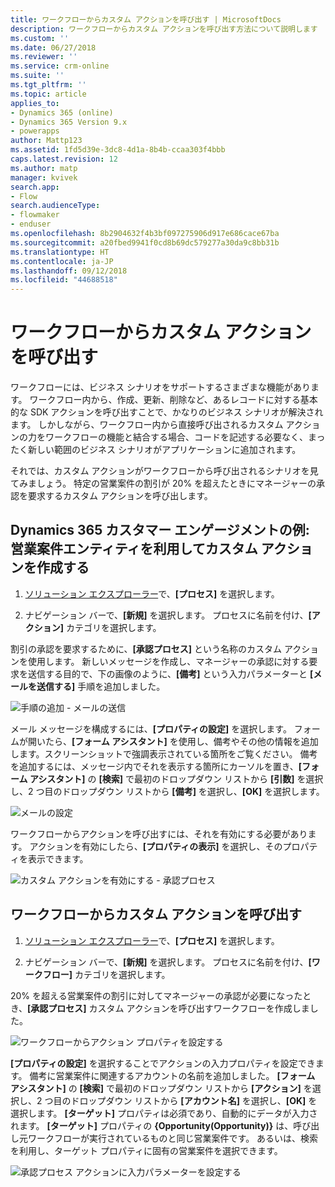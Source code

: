 ```yaml
---
title: ワークフローからカスタム アクションを呼び出す | MicrosoftDocs
description: ワークフローからカスタム アクションを呼び出す方法について説明します
ms.custom: ''
ms.date: 06/27/2018
ms.reviewer: ''
ms.service: crm-online
ms.suite: ''
ms.tgt_pltfrm: ''
ms.topic: article
applies_to:
- Dynamics 365 (online)
- Dynamics 365 Version 9.x
- powerapps
author: Mattp123
ms.assetid: 1fd5d39e-3dc8-4d1a-8b4b-ccaa303f4bbb
caps.latest.revision: 12
ms.author: matp
manager: kvivek
search.app:
- Flow
search.audienceType:
- flowmaker
- enduser
ms.openlocfilehash: 8b2904632f4b3bf097275906d917e686cace67ba
ms.sourcegitcommit: a20fbed9941f0cd8b69dc579277a30da9c8bb31b
ms.translationtype: HT
ms.contentlocale: ja-JP
ms.lasthandoff: 09/12/2018
ms.locfileid: "44688518"
---
```

# <a name="invoke-custom-actions-from-a-workflow"></a>ワークフローからカスタム アクションを呼び出す

ワークフローには、ビジネス シナリオをサポートするさまざまな機能があります。 ワークフロー内から、作成、更新、削除など、あるレコードに対する基本的な SDK アクションを呼び出すことで、かなりのビジネス シナリオが解決されます。 しかしながら、ワークフロー内から直接呼び出されるカスタム アクションの力をワークフローの機能と結合する場合、コードを記述する必要なく、まったく新しい範囲のビジネス シナリオがアプリケーションに追加されます。  
  
 それでは、カスタム アクションがワークフローから呼び出されるシナリオを見てみましょう。 特定の営業案件の割引が 20% を超えたときにマネージャーの承認を要求するカスタム アクションを呼び出します。  
  
<a name="action"></a>   
## <a name="dynamics-365-customer-engagement-example-create-a-custom-action-using-the-opportunity-entity"></a>Dynamics 365 カスタマー エンゲージメントの例: 営業案件エンティティを利用してカスタム アクションを作成する
  
1. [ソリューション エクスプローラー](/powerapps/maker/model-driven-apps/advanced-navigation#solution-explorer)で、**[プロセス]** を選択します。  
  
2.  ナビゲーション バーで、**[新規]** を選択します。 プロセスに名前を付け、**[アクション]** カテゴリを選択します。  
  
 割引の承認を要求するために、**[承認プロセス]** という名称のカスタム アクションを使用します。 新しいメッセージを作成し、マネージャーの承認に対する要求を送信する目的で、下の画像のように、**[備考]** という入力パラメーターと **[メールを送信する]** 手順を追加しました。  
  
 ![手順の追加 - メールの送信](media/enable-custom-action-approval-proces-sadd-email.png "手順の追加 - メールの送信")  
  
 メール メッセージを構成するには、**[プロパティの設定]** を選択します。 フォームが開いたら、**[フォーム アシスタント]** を使用し、備考やその他の情報を追加します。スクリーンショットで強調表示されている箇所をご覧ください。 備考を追加するには、メッセージ内でそれを表示する箇所にカーソルを置き、**[フォーム アシスタント]** の **[検索]** で最初のドロップダウン リストから **[引数]** を選択し、2 つ目のドロップダウン リストから **[備考]** を選択し、**[OK]** を選択します。  
  
 ![メールの設定](media/enable-custom-action-approval-process-setup-email.png "メールの設定")  
  
 ワークフローからアクションを呼び出すには、それを有効にする必要があります。 アクションを有効にしたら、**[プロパティの表示]** を選択し、そのプロパティを表示できます。  
  
 ![カスタム アクションを有効にする - 承認プロセス](media/enable-custom-action-approval-process-activate-action.png "カスタム アクションを有効にする - 承認プロセス")  
  
<a name="workflow"></a>   
## <a name="invoke-a-custom-action-from-a-workflow"></a>ワークフローからカスタム アクションを呼び出す  
  
1. [ソリューション エクスプローラー](/powerapps/maker/model-driven-apps/advanced-navigation#solution-explorer)で、**[プロセス]** を選択します。   
  
2.  ナビゲーション バーで、**[新規]** を選択します。 プロセスに名前を付け、**[ワークフロー]** カテゴリを選択します。  
  
 20% を超える営業案件の割引に対してマネージャーの承認が必要になったとき、**[承認プロセス]** カスタム アクションを呼び出すワークフローを作成しました。  
  
 ![ワークフローからアクション プロパティを設定する](media/enable-custom-action-from-workflow.png "ワークフローからアクション プロパティを設定する")  
  
 **[プロパティの設定]** を選択することでアクションの入力プロパティを設定できます。 備考に営業案件に関連するアカウントの名前を追加しました。 **[フォーム アシスタント]** の **[検索]** で最初のドロップダウン リストから **[アクション]** を選択し、2 つ目のドロップダウン リストから **[アカウント名]** を選択し、**[OK]** を選択します。 **[ターゲット]** プロパティは必須であり、自動的にデータが入力されます。 **[ターゲット]** プロパティの **{Opportunity(Opportunity)}** は、呼び出し元ワークフローが実行されているものと同じ営業案件です。 あるいは、検索を利用し、ターゲット プロパティに固有の営業案件を選択できます。  
  
 ![承認プロセス アクションに入力パラメーターを設定する](media/enable-customaction-workflow-set-properties.png "承認プロセス アクションに入力パラメーターを設定する")  
  



